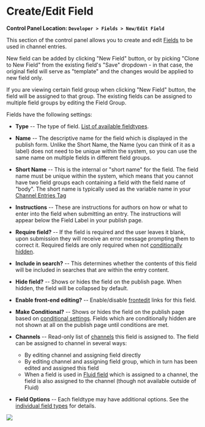 <!--
    This source file is part of the open source project
    ExpressionEngine User Guide (https://github.com/ExpressionEngine/ExpressionEngine-User-Guide)

    @link      https://expressionengine.com/
    @copyright Copyright (c) 2003-2020, Packet Tide, LLC (https://packettide.com)
    @license   https://expressionengine.com/license Licensed under Apache License, Version 2.0
-->

# Create/Edit Field

**Control Panel Location: `Developer > Fields > New/Edit Field`**

This section of the control panel allows you to create and edit [Fields](/fieldtypes/overview.md) to be used in channel entries.

New field can be added by clicking "New Field" button, or by picking "Clone to New Field" from the existing field's "Save" dropdown - in that case, the original field will serve as "template" and the changes would be applied to new field only.

If you are viewing certain field group when clicking "New Field" button, the field will be assigned to that group. The existing fields can be assigned to multiple field groups by editing the Field Group.

Fields have the following settings:

- **Type** -- The type of field. [List of available fieldtypes](fieldtypes/overview.md).
- **Name** -- The descriptive name for the field which is displayed in the publish form. Unlike the Short Name, the Name (you can think of it as a label) does not need to be unique within the system, so you can use the same name on multiple fields in different field groups.
- **Short Name** -- This is the internal or "short name" for the field. The field name must be unique within the system, which means that you cannot have two field groups each containing a field with the field name of "body". The short name is typically used as the variable name in your [Channel Entries Tag](channels/entries.md)
- **Instructions** -- These are instructions for authors on how or what to enter into the field when submitting an entry. The instructions will appear below the Field Label in your publish page.
- **Require field?** -- If the field is required and the user leaves it blank, upon submission they will receive an error message prompting them to correct it. Required fields are only required when not [conditionally hidden](control-panel/field-manager/conditional-fields.md).
- **Include in search?** -- This determines whether the contents of this field will be included in searches that are within the entry content.
- **Hide field?** -- Shows or hides the field on the publish page. When hidden, the field will be collapsed by default.
- **Enable front-end editing?** -- Enable/disable [frontedit](/advanced-usage/front-end/frontend.md) links for this field.
- **Make Conditional?** -- Shows or hides the field on the publish page based on [conditional settings](control-panel/field-manager/conditional-fields.md). Fields which are conditionally hidden are not shown at all on the publish page until conditions are met.
- **Channels** -- Read-only list of [channels](control-panel/channels.md) this field is assigned to. The field can be assigned to channel in several ways:
    - By editing channel and assigning field directly
    - By editing channel and assigning field group, which in turn has been edited and assigned this field
    - When a field is used in [Fluid field](fieldtypes/fluid.md) which is assigned to a channel, the field is also assigned to the channel (though not available outside of Fluid)

- **Field Options** -- Each fieldtype may have additional options. See the [individual field types](fieldtypes/overview.md) for details.

![](_images/cp_fields_edit.png)